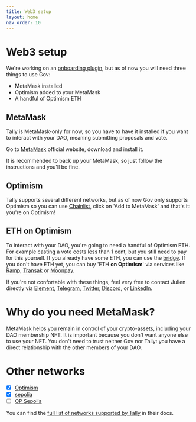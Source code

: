 ```yaml
---
title: Web3 setup
layout: home
nav_order: 10
---
```


# Web3 setup

We're working on an [onboarding plugin](/plugins.html#onboarding), but as of now you will need three things to use Gov:

- MetaMask installed
- Optimism added to your MetaMask
- A handful of Optimism ETH

## MetaMask

Tally is MetaMask-only for now, so you have to have it installed if you want to interact with your DAO, meaning submitting proposals and vote.

Go to [MetaMask](https://metamask.io/) official website, download and install it.

It is recommended to back up your MetaMask, so just follow the instructions and you'll be fine.

## Optimism

Tally supports several different networks, but as of now Gov only supports Optimism so you can use [Chainlist](https://chainlist.org/chain/10), click on 'Add to MetaMask' and that's it: you're on Optimism!

## ETH on Optimism

To interact with your DAO, you're going to need a handful of Optimism ETH. For example casting a vote costs less than 1 cent, but you still need to pay for this yourself. If you already have some ETH, you can use the [bridge](https://app.optimism.io/bridge/deposit). If you don't have ETH yet, you can buy 'ETH **on Optimism**' via services like [Ramp](https://ramp.network/buy/), [Transak](https://global.transak.com/) or [Moonpay](https://www.moonpay.com/buy).

If you're not confortable with these things, feel very free to contact Julien directly via [Element](https://matrix.to/#/@julienbrg:matrix.org), [Telegram](https://t.me/julienbrg), [Twitter](https://twitter.com/julienbrg), [Discord](https://discord.com/invite/uSxzJp3J76), or [LinkedIn](https://www.linkedin.com/in/julienberanger/).

# Why do you need MetaMask?

MetaMask helps you remain in control of your crypto-assets, including your DAO membership NFT. It is important because you don't want anyone else to use your NFT. You don't need to trust neither Gov nor Tally: you have a direct relationship with the other members of your DAO. 

# Other networks

- [x] [Optimism](https://www.optimism.io/)
- [x] [sepolia](https://sepolia.etherscan.io/)
- [ ] [OP Sepolia](https://sepolia-optimistic.etherscan.io/)

You can find the [full list of networks supported by Tally](https://docs.tally.xyz/user-guides/tally-contract-compatibility/network-support) in their docs. 
